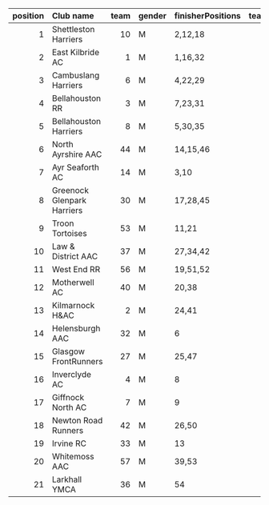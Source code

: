 |   position | Club name                  |   team | gender   | finisherPositions   |   teamPoints |   penaltyPoints |   totalPoints |   totalFinishers | Website                                    |
|-----------:|:---------------------------|-------:|:---------|:--------------------|-------------:|----------------:|--------------:|-----------------:|:-------------------------------------------|
|          1 | Shettleston Harriers       |     10 | M        | 2,12,18             |           32 |               0 |            32 |                4 | http://shettlestonharriers.org.uk/         |
|          2 | East Kilbride AC           |      1 | M        | 1,16,32             |           49 |               0 |            49 |                4 | http://www.ekac.org.uk/                    |
|          3 | Cambuslang Harriers        |      6 | M        | 4,22,29             |           55 |               0 |            55 |                4 | https://cambuslangharriers.org/            |
|          4 | Bellahouston RR            |      3 | M        | 7,23,31             |           61 |               0 |            61 |                5 | https://www.bellahoustonroadrunners.co.uk/ |
|          5 | Bellahouston Harriers      |      8 | M        | 5,30,35             |           70 |               0 |            70 |                6 | http://www.bellahoustonharriers.co.uk/     |
|          6 | North Ayrshire AAC         |     44 | M        | 14,15,46            |           75 |               0 |            75 |                3 | https://naathletics.co.uk/                 |
|          7 | Ayr Seaforth AC            |     14 | M        | 3,10                |           13 |              65 |            78 |                2 | https://www.ayrseaforth.co.uk/             |
|          8 | Greenock Glenpark Harriers |     30 | M        | 17,28,45            |           90 |               0 |            90 |                4 | https://greenockglenparkharriers.com/      |
|          9 | Troon Tortoises            |     53 | M        | 11,21               |           32 |              65 |            97 |                2 | http://troontortoises.co.uk                |
|         10 | Law & District AAC         |     37 | M        | 27,34,42            |          103 |               0 |           103 |                3 | http://www.lawaac.co.uk/                   |
|         11 | West End RR                |     56 | M        | 19,51,52            |          122 |               0 |           122 |                3 | https://www.westendroadrunners.co.uk/      |
|         12 | Motherwell AC              |     40 | M        | 20,38               |           58 |              65 |           123 |                2 | https://motherwellac.com/                  |
|         13 | Kilmarnock H&AC            |      2 | M        | 24,41               |           65 |              65 |           130 |                2 | http://www.kilmarnockharriers.com/         |
|         14 | Helensburgh AAC            |     32 | M        | 6                   |            6 |             130 |           136 |                1 | https://www.helensburghaac.com/            |
|         15 | Glasgow FrontRunners       |     27 | M        | 25,47               |           72 |              65 |           137 |                2 | https://www.glasgowfrontrunners.org/       |
|         16 | Inverclyde AC              |      4 | M        | 8                   |            8 |             130 |           138 |                1 | https://www.inverclydeac.org/              |
|         17 | Giffnock North AC          |      7 | M        | 9                   |            9 |             130 |           139 |                1 | https://www.giffnocknorth.co.uk/           |
|         18 | Newton Road Runners        |     42 | M        | 26,50               |           76 |              65 |           141 |                2 | https://www.newton-roadrunners.com/        |
|         19 | Irvine RC                  |     33 | M        | 13                  |           13 |             130 |           143 |                1 | https://www.irvinerunningclub.co.uk/       |
|         20 | Whitemoss AAC              |     57 | M        | 39,53               |           92 |              65 |           157 |                2 | https://whitemossaac.co.uk/                |
|         21 | Larkhall YMCA              |     36 | M        | 54                  |           54 |             130 |           184 |                1 | https://www.larkhallymcaharriers.org       |